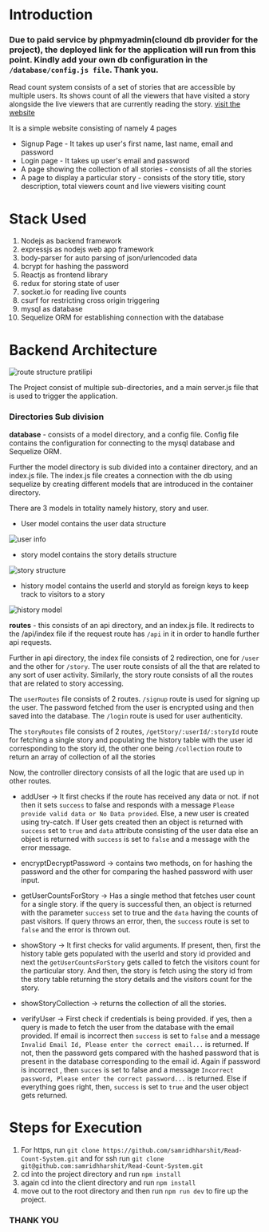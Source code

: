 # Introduction

### Due to paid service by phpmyadmin(clound db provider for the project), the deployed link for the application will run from this point. Kindly add your own db configuration in the `/database/config.js file`. Thank you.

Read count system consists of a set of stories that are accessible by multiple users. Its shows count of all the viewers that have visited a story alongside the live viewers that are currently reading the story. [visit the website](https://livereadcount.herokuapp.com/)

It is a simple website consisting of namely 4 pages
 - Signup Page - It takes up user's first name, last name, email and password 
 - Login page - It takes up user's email and password
 - A page showing the collection of all stories - consists of all the stories
 - A page to display a particular story - consists of the story title, story description, total viewers count and live viewers visiting count
 # Stack Used
 
 1. Nodejs as backend framework
 2. expressjs as nodejs web app framework
 3. body-parser for auto parsing of json/urlencoded data
 4. bcrypt for hashing the password
 5. Reactjs as frontend library
 6. redux for storing state of user
 7. socket.io for reading live counts
 8. csurf for restricting cross origin triggering
 9. mysql as database
 10. Sequelize ORM for establishing connection with the database
 
 
 # Backend Architecture
 
 ![route structure pratilipi](https://user-images.githubusercontent.com/39849261/93043418-579e0d00-f66f-11ea-973c-e18db095968a.png)

The Project consist of multiple sub-directories, and a main server.js file that is  used to trigger the application.

### Directories Sub division

**database** - consists of a model directory, and a config file. Config file contains the configuration for connecting to the mysql database and Sequelize ORM.
 
 Further the model directory is sub divided into a container directory, and an index.js file. The index.js file creates a connection with the db using sequelize by creating different models that are introduced in the container directory.
 
 There are 3 models in totality namely history, story and user. 
  - User model contains the user data structure
  
  ![user info](https://user-images.githubusercontent.com/39849261/93043959-ff680a80-f670-11ea-82b8-0bdceb69f792.png)
 
  - story model contains the story details structure
  
  ![story structure](https://user-images.githubusercontent.com/39849261/93044061-47872d00-f671-11ea-81df-4a32f93cf745.png)
  
  - history model contains the userId and storyId as foreign keys to keep track to visitors to a story
  
  ![history model](https://user-images.githubusercontent.com/39849261/93044149-97fe8a80-f671-11ea-9649-9081e241bcee.png)


**routes** - this consists of an api directory, and an index.js file. It redirects to the /api/index file if the request route has `/api` in it in order to handle further api requests.

Further in api directory, the index file consists of 2 redirection, one for `/user` and the other for `/story`. The user route consists of all the that are related to any sort of user activity. Similarly, the story route consists of all the routes that are related to story accessing.

The `userRoutes` file consists of 2 routes. `/signup` route is used for signing up the user. The password fetched from the user is encrypted using and then saved into the database. The `/login` route is used for user authenticity.   

The `storyRoutes` file consists of 2 routes, `/getStory/:userId/:storyId` route for fetching a single story and populating the history table with the user id corresponding to the story id,
the other one being `/collection` route to return an array of collection of all the stories  

Now, the controller directory consists of all the logic that are used up in other routes.
 - addUser -> It first checks if the route has received any data or not. if not then it sets `success` to false and responds with a message `Please provide valid data or No Data provided`. Else, a new user is created using try-catch. If User gets created then an object is returned with `success` set to `true` and `data` attribute consisting of the user data else an object is returned with `success` is set to `false` and a message with the error message.
 
 - encryptDecryptPassword -> contains two methods, on for hashing the password and the other for comparing the hashed password with user input.
 
 - getUserCountsForStory -> Has a single method that fetches user count for a single story. if the query is successful then, an object is returned with the parameter `success` set to true and the `data` having the counts of past visitors. If query throws an error, then, the `success` route is set to `false` and the error is thrown out.
 
 - showStory -> It first checks for valid arguments. If present, then, first the history table gets populated with the userId and story id provided and next the `getUserCountsForStory` gets called to fetch the visitors count for the particular story. And then, the story is fetch using the story id from the story table returning the story details and the visitors count for the story.
 
 - showStoryCollection -> returns the collection of all the stories.
 
 - verifyUser -> First check if credentials is being provided. if yes, then a query is made to fetch the user from the database with the email provided. If email is incorrect then `success` is set to `false` and a message `Invalid Email Id, Please enter the correct email...` is returned. If not, then the password gets compared with the hashed password that is present in the database corresponding to the email id. Again if password is incorrect , then `succes` is set to false and a message `Incorrect password, Please enter the correct password...` is returned. Else if everything goes right, then,  `success` is set to `true` and the user object gets returned. 
# Steps for Execution
1. For https, run `git clone https://github.com/samridhharshit/Read-Count-System.git` and for ssh run `git clone git@github.com:samridhharshit/Read-Count-System.git`
2. cd into the project directory and run `npm install`
3. again cd into the client directory and run `npm install`
4. move out to the root directory and then  run `npm run dev` to fire up the project.

### THANK YOU
